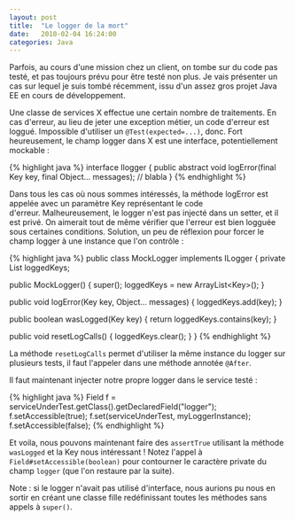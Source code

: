 ```yaml
---
layout: post
title:  "Le logger de la mort"
date:   2010-02-04 16:24:00
categories: Java
---
```

<p>Parfois, au cours d'une mission chez un client, on tombe sur du code pas testé, et pas toujours prévu pour être testé non plus. Je vais présenter un cas sur lequel je suis tombé récemment, issu d'un assez gros projet Java EE en cours de développement.</p>

Une classe de services X effectue une certain nombre de traitements. En cas d'erreur, au lieu de jeter une exception métier, un code d'erreur est loggué. Impossible d'utiliser un <code>@Test(expected=...)</code>, donc. Fort heureusement, le champ logger dans X est une interface, potentiellement mockable :

{% highlight java %}
interface Ilogger {
  public abstract void logError(final Key key, final Object... messages);
  // blabla
}
{% endhighlight %}

Dans tous les cas où nous sommes intéressés, la méthode logError est appelée avec un paramètre Key représentant le code d'erreur. Malheureusement, le logger n'est pas injecté dans un setter, et il est privé. On aimerait tout de même vérifier que l'erreur est bien logguée sous certaines conditions. Solution, un peu de réflexion pour forcer le champ logger à une instance que l'on contrôle :

{% highlight java %}
public class MockLogger implements ILogger {
  private List<Key> loggedKeys;

  public MockLogger() {
    super();
    loggedKeys = new ArrayList&lt;Key&gt;();
  }

  public void logError(Key key, Object... messages) {
    loggedKeys.add(key);
  }

  public boolean wasLogged(Key key) {
    return loggedKeys.contains(key);
  }

  public void resetLogCalls() {
    loggedKeys.clear();
  }
}
{% endhighlight %}

La méthode <code>resetLogCalls</code> permet d'utiliser la même instance du logger sur plusieurs tests, il faut l'appeler dans une méthode annotée <code>@After</code>.

Il faut maintenant injecter notre propre logger dans le service testé :

{% highlight java %}
Field f = serviceUnderTest.getClass().getDeclaredField("logger");
f.setAccessible(true);
f.set(serviceUnderTest, myLoggerInstance);
f.setAccessible(false);
{% endhighlight %}

Et voila, nous pouvons maintenant faire des <code>assertTrue</code> utilisant la méthode <code>wasLogged</code> et la Key nous intéressant ! Notez l'appel à <code>Field#setAccessible(boolean)</code> pour contourner le caractère private du champ <code>logger</code> (que l'on restaure par la suite).

Note : si le logger n'avait pas utilisé d'interface, nous aurions pu nous en sortir en créant une classe fille redéfinissant toutes les méthodes sans appels à <code>super()</code>.